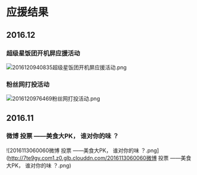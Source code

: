 # 应援结果

## 2016.12

### 超级星饭团开机屏应援活动
![2016120940835超级星饭团开机屏应援活动.png](http://7te9gy.com1.z0.glb.clouddn.com/2016120940835超级星饭团开机屏应援活动.png)

### 粉丝网打投活动
![2016120976469粉丝网打投活动.png](http://7te9gy.com1.z0.glb.clouddn.com/2016120976469粉丝网打投活动.png)

## 2016.11

### 微博 投票 ——美食大PK， 谁对你的味 ？
![2016113060060微博 投票 ——美食大PK， 谁对你的味 ？.png](http://7te9gy.com1.z0.glb.clouddn.com/2016113060060微博 投票 ——美食大PK， 谁对你的味 ？.png)
